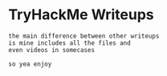 # TryHackMe Writeups 
```
the main difference between other writeups
is mine includes all the files and 
even videos in somecases
```
```
so yea enjoy 
```
